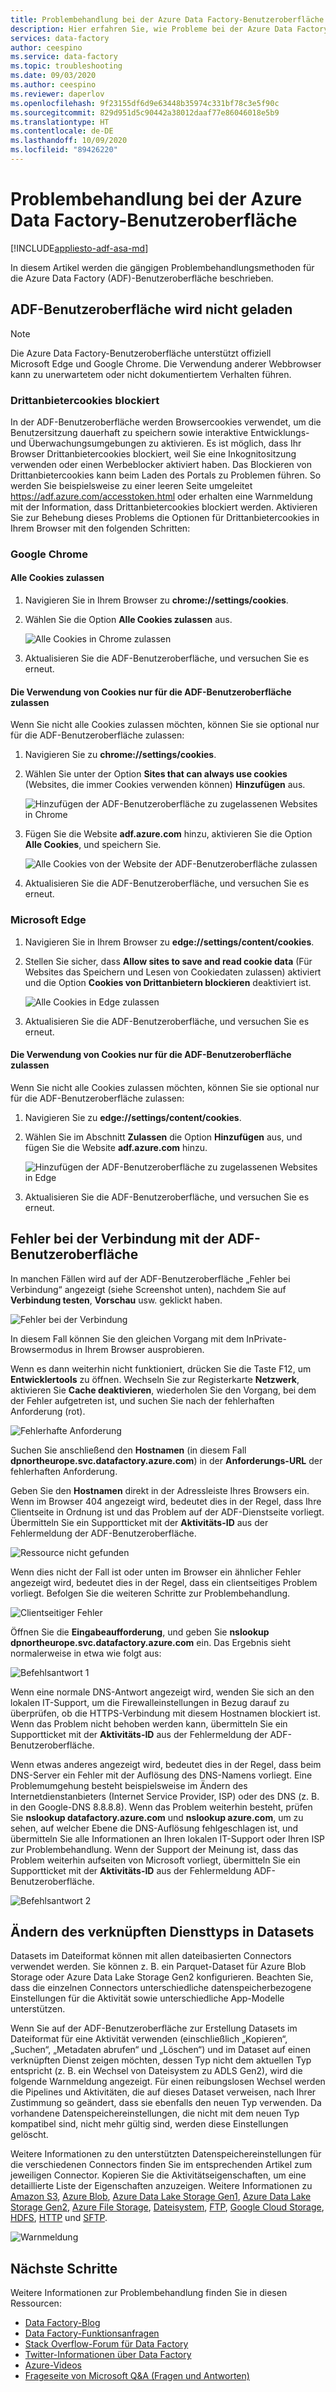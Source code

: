 ```yaml
---
title: Problembehandlung bei der Azure Data Factory-Benutzeroberfläche
description: Hier erfahren Sie, wie Probleme bei der Azure Data Factory (ADF)-Benutzeroberfläche behandelt werden können.
services: data-factory
author: ceespino
ms.service: data-factory
ms.topic: troubleshooting
ms.date: 09/03/2020
ms.author: ceespino
ms.reviewer: daperlov
ms.openlocfilehash: 9f23155df6d9e63448b35974c331bf78c3e5f90c
ms.sourcegitcommit: 829d951d5c90442a38012daaf77e86046018e5b9
ms.translationtype: HT
ms.contentlocale: de-DE
ms.lasthandoff: 10/09/2020
ms.locfileid: "89426220"
---
```

# <a name="troubleshoot-azure-data-factory-ux-issues"></a>Problembehandlung bei der Azure Data Factory-Benutzeroberfläche

[!INCLUDE[appliesto-adf-asa-md](includes/appliesto-adf-asa-md.md)]

In diesem Artikel werden die gängigen Problembehandlungsmethoden für die Azure Data Factory (ADF)-Benutzeroberfläche beschrieben.

## <a name="adf-ux-not-loading"></a>ADF-Benutzeroberfläche wird nicht geladen

> [!NOTE]
> Die Azure Data Factory-Benutzeroberfläche unterstützt offiziell Microsoft Edge und Google Chrome. Die Verwendung anderer Webbrowser kann zu unerwartetem oder nicht dokumentiertem Verhalten führen.

### <a name="third-party-cookies-blocked"></a>Drittanbietercookies blockiert

In der ADF-Benutzeroberfläche werden Browsercookies verwendet, um die Benutzersitzung dauerhaft zu speichern sowie interaktive Entwicklungs- und Überwachungsumgebungen zu aktivieren. Es ist möglich, dass Ihr Browser Drittanbietercookies blockiert, weil Sie eine Inkognitositzung verwenden oder einen Werbeblocker aktiviert haben. Das Blockieren von Drittanbietercookies kann beim Laden des Portals zu Problemen führen. So werden Sie beispielsweise zu einer leeren Seite umgeleitet https://adf.azure.com/accesstoken.html oder erhalten eine Warnmeldung mit der Information, dass Drittanbietercookies blockiert werden. Aktivieren Sie zur Behebung dieses Problems die Optionen für Drittanbietercookies in Ihrem Browser mit den folgenden Schritten:

### <a name="google-chrome"></a>Google Chrome

#### <a name="allow-all-cookies"></a>Alle Cookies zulassen

1. Navigieren Sie in Ihrem Browser zu **chrome://settings/cookies**.
1. Wählen Sie die Option **Alle Cookies zulassen** aus. 

    ![Alle Cookies in Chrome zulassen](media/data-factory-ux-troubleshoot-guide/chrome-allow-all-cookies.png)
1. Aktualisieren Sie die ADF-Benutzeroberfläche, und versuchen Sie es erneut.

#### <a name="only-allow-adf-ux-to-use-cookies"></a>Die Verwendung von Cookies nur für die ADF-Benutzeroberfläche zulassen
Wenn Sie nicht alle Cookies zulassen möchten, können Sie sie optional nur für die ADF-Benutzeroberfläche zulassen:
1. Navigieren Sie zu **chrome://settings/cookies**.
1. Wählen Sie unter der Option **Sites that can always use cookies** (Websites, die immer Cookies verwenden können) **Hinzufügen** aus. 

    ![Hinzufügen der ADF-Benutzeroberfläche zu zugelassenen Websites in Chrome](media/data-factory-ux-troubleshoot-guide/chrome-only-adf-cookies-1.png)
1. Fügen Sie die Website **adf.azure.com** hinzu, aktivieren Sie die Option **Alle Cookies**, und speichern Sie. 

    ![Alle Cookies von der Website der ADF-Benutzeroberfläche zulassen](media/data-factory-ux-troubleshoot-guide/chrome-only-adf-cookies-2.png)
1. Aktualisieren Sie die ADF-Benutzeroberfläche, und versuchen Sie es erneut.

### <a name="microsoft-edge"></a>Microsoft Edge

1. Navigieren Sie in Ihrem Browser zu **edge://settings/content/cookies**.
1. Stellen Sie sicher, dass **Allow sites to save and read cookie data** (Für Websites das Speichern und Lesen von Cookiedaten zulassen) aktiviert und die Option **Cookies von Drittanbietern blockieren** deaktiviert ist. 

    ![Alle Cookies in Edge zulassen](media/data-factory-ux-troubleshoot-guide/edge-allow-all-cookies.png)
1. Aktualisieren Sie die ADF-Benutzeroberfläche, und versuchen Sie es erneut.

#### <a name="only-allow-adf-ux-to-use-cookies"></a>Die Verwendung von Cookies nur für die ADF-Benutzeroberfläche zulassen

Wenn Sie nicht alle Cookies zulassen möchten, können Sie sie optional nur für die ADF-Benutzeroberfläche zulassen:

1. Navigieren Sie zu **edge://settings/content/cookies**.
1. Wählen Sie im Abschnitt **Zulassen** die Option **Hinzufügen** aus, und fügen Sie die Website **adf.azure.com** hinzu. 

    ![Hinzufügen der ADF-Benutzeroberfläche zu zugelassenen Websites in Edge](media/data-factory-ux-troubleshoot-guide/edge-allow-adf-cookies.png)
1. Aktualisieren Sie die ADF-Benutzeroberfläche, und versuchen Sie es erneut.

## <a name="connection-failed-on-adf-ux"></a>Fehler bei der Verbindung mit der ADF-Benutzeroberfläche

In manchen Fällen wird auf der ADF-Benutzeroberfläche „Fehler bei Verbindung“ angezeigt (siehe Screenshot unten), nachdem Sie auf **Verbindung testen**, **Vorschau** usw. geklickt haben.

![Fehler bei der Verbindung](media/data-factory-ux-troubleshoot-guide/connection-failed.png)

In diesem Fall können Sie den gleichen Vorgang mit dem InPrivate-Browsermodus in Ihrem Browser ausprobieren.

Wenn es dann weiterhin nicht funktioniert, drücken Sie die Taste F12, um **Entwicklertools** zu öffnen. Wechseln Sie zur Registerkarte **Netzwerk**, aktivieren Sie **Cache deaktivieren**, wiederholen Sie den Vorgang, bei dem der Fehler aufgetreten ist, und suchen Sie nach der fehlerhaften Anforderung (rot).

![Fehlerhafte Anforderung](media/data-factory-ux-troubleshoot-guide/failed-request.png)

Suchen Sie anschließend den **Hostnamen** (in diesem Fall **dpnortheurope.svc.datafactory.azure.com**) in der **Anforderungs-URL** der fehlerhaften Anforderung.

Geben Sie den **Hostnamen** direkt in der Adressleiste Ihres Browsers ein. Wenn im Browser 404 angezeigt wird, bedeutet dies in der Regel, dass Ihre Clientseite in Ordnung ist und das Problem auf der ADF-Dienstseite vorliegt. Übermitteln Sie ein Supportticket mit der **Aktivitäts-ID** aus der Fehlermeldung der ADF-Benutzeroberfläche.

![Ressource nicht gefunden](media/data-factory-ux-troubleshoot-guide/status-code-404.png)

Wenn dies nicht der Fall ist oder unten im Browser ein ähnlicher Fehler angezeigt wird, bedeutet dies in der Regel, dass ein clientseitiges Problem vorliegt. Befolgen Sie die weiteren Schritte zur Problembehandlung.

![Clientseitiger Fehler](media/data-factory-ux-troubleshoot-guide/client-side-error.png)

Öffnen Sie die **Eingabeaufforderung**, und geben Sie **nslookup dpnortheurope.svc.datafactory.azure.com** ein. Das Ergebnis sieht normalerweise in etwa wie folgt aus:

![Befehlsantwort 1](media/data-factory-ux-troubleshoot-guide/command-response-1.png)

Wenn eine normale DNS-Antwort angezeigt wird, wenden Sie sich an den lokalen IT-Support, um die Firewalleinstellungen in Bezug darauf zu überprüfen, ob die HTTPS-Verbindung mit diesem Hostnamen blockiert ist. Wenn das Problem nicht behoben werden kann, übermitteln Sie ein Supportticket mit der **Aktivitäts-ID** aus der Fehlermeldung der ADF-Benutzeroberfläche.

Wenn etwas anderes angezeigt wird, bedeutet dies in der Regel, dass beim DNS-Server ein Fehler mit der Auflösung des DNS-Namens vorliegt. Eine Problemumgehung besteht beispielsweise im Ändern des Internetdienstanbieters (Internet Service Provider, ISP) oder des DNS (z. B. in den Google-DNS 8.8.8.8). Wenn das Problem weiterhin besteht, prüfen Sie **nslookup datafactory.azure.com** und **nslookup azure.com**, um zu sehen, auf welcher Ebene die DNS-Auflösung fehlgeschlagen ist, und übermitteln Sie alle Informationen an Ihren lokalen IT-Support oder Ihren ISP zur Problembehandlung. Wenn der Support der Meinung ist, dass das Problem weiterhin aufseiten von Microsoft vorliegt, übermitteln Sie ein Supportticket mit der **Aktivitäts-ID** aus der Fehlermeldung ADF-Benutzeroberfläche.

![Befehlsantwort 2](media/data-factory-ux-troubleshoot-guide/command-response-2.png)

## <a name="change-linked-service-type-in-datasets"></a>Ändern des verknüpften Diensttyps in Datasets

Datasets im Dateiformat können mit allen dateibasierten Connectors verwendet werden. Sie können z. B. ein Parquet-Dataset für Azure Blob Storage oder Azure Data Lake Storage Gen2 konfigurieren. Beachten Sie, dass die einzelnen Connectors unterschiedliche datenspeicherbezogene Einstellungen für die Aktivität sowie unterschiedliche App-Modelle unterstützen. 

Wenn Sie auf der ADF-Benutzeroberfläche zur Erstellung Datasets im Dateiformat für eine Aktivität verwenden (einschließlich „Kopieren“, „Suchen“, „Metadaten abrufen“ und „Löschen“) und im Dataset auf einen verknüpften Dienst zeigen möchten, dessen Typ nicht dem aktuellen Typ entspricht (z. B. ein Wechsel von Dateisystem zu ADLS Gen2), wird die folgende Warnmeldung angezeigt. Für einen reibungslosen Wechsel werden die Pipelines und Aktivitäten, die auf dieses Dataset verweisen, nach Ihrer Zustimmung so geändert, dass sie ebenfalls den neuen Typ verwenden. Da vorhandene Datenspeichereinstellungen, die nicht mit dem neuen Typ kompatibel sind, nicht mehr gültig sind, werden diese Einstellungen gelöscht.

Weitere Informationen zu den unterstützten Datenspeichereinstellungen für die verschiedenen Connectors finden Sie im entsprechenden Artikel zum jeweiligen Connector. Kopieren Sie die Aktivitätseigenschaften, um eine detaillierte Liste der Eigenschaften anzuzeigen. Weitere Informationen zu [Amazon S3](connector-amazon-simple-storage-service.md), [Azure Blob](connector-azure-blob-storage.md), [Azure Data Lake Storage Gen1](connector-azure-data-lake-store.md), [Azure Data Lake Storage Gen2](connector-azure-data-lake-storage.md), [Azure File Storage](connector-azure-file-storage.md), [Dateisystem](connector-file-system.md), [FTP](connector-ftp.md), [Google Cloud Storage](connector-google-cloud-storage.md), [HDFS](connector-hdfs.md), [HTTP](connector-http.md) und [SFTP](connector-sftp.md).

![Warnmeldung](media/data-factory-ux-troubleshoot-guide/warning-message.png)

## <a name="next-steps"></a>Nächste Schritte

Weitere Informationen zur Problembehandlung finden Sie in diesen Ressourcen:

* [Data Factory-Blog](https://azure.microsoft.com/blog/tag/azure-data-factory/)
* [Data Factory-Funktionsanfragen](https://feedback.azure.com/forums/270578-data-factory)
* [Stack Overflow-Forum für Data Factory](https://stackoverflow.com/questions/tagged/azure-data-factory)
* [Twitter-Informationen über Data Factory](https://twitter.com/hashtag/DataFactory)
* [Azure-Videos](https://azure.microsoft.com/resources/videos/index/)
* [Frageseite von Microsoft Q&A (Fragen und Antworten)](https://docs.microsoft.com/answers/topics/azure-data-factory.html)
